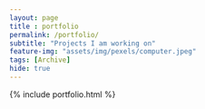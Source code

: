 ```yaml
--- 
layout: page
title : portfolio 
permalink: /portfolio/
subtitle: "Projects I am working on" 
feature-img: "assets/img/pexels/computer.jpeg"
tags: [Archive]
hide: true
---
```


{% include portfolio.html %}